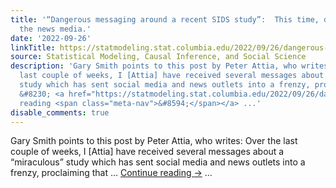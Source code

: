 ```yaml
---
title: '“Dangerous messaging around a recent SIDS study”:  This time, don’t blame
  the news media.'
date: '2022-09-26'
linkTitle: https://statmodeling.stat.columbia.edu/2022/09/26/dangerous-messaging-around-a-recent-sids-study-this-time-dont-blame-the-news-media/
source: Statistical Modeling, Causal Inference, and Social Science
description: 'Gary Smith points to this post by Peter Attia, who writes: Over the
  last couple of weeks, I [Attia] have received several messages about a “miraculous”
  study which has sent social media and news outlets into a frenzy, proclaiming that
  &#8230; <a href="https://statmodeling.stat.columbia.edu/2022/09/26/dangerous-messaging-around-a-recent-sids-study-this-time-dont-blame-the-news-media/">Continue
  reading <span class="meta-nav">&#8594;</span></a> ...'
disable_comments: true
---
```

Gary Smith points to this post by Peter Attia, who writes: Over the last couple of weeks, I [Attia] have received several messages about a “miraculous” study which has sent social media and news outlets into a frenzy, proclaiming that &#8230; <a href="https://statmodeling.stat.columbia.edu/2022/09/26/dangerous-messaging-around-a-recent-sids-study-this-time-dont-blame-the-news-media/">Continue reading <span class="meta-nav">&#8594;</span></a> ...
